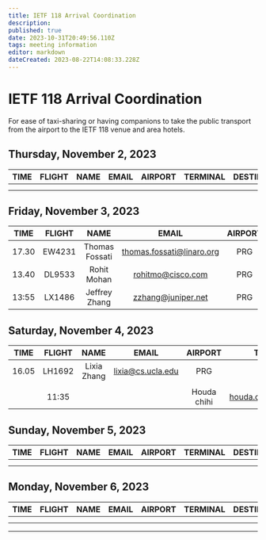 ```yaml
---
title: IETF 118 Arrival Coordination
description: 
published: true
date: 2023-10-31T20:49:56.110Z
tags: meeting information
editor: markdown
dateCreated: 2023-08-22T14:08:33.228Z
---
```


# IETF 118 Arrival Coordination
For ease of taxi-sharing or having companions to take the public transport from the airport to the IETF 118 venue and area hotels.

## Thursday, November 2, 2023
|  TIME  | FLIGHT |      NAME     |  EMAIL  | AIRPORT | TERMINAL | DESTINATION | NOTES |
|:------:|:------:|:-------------:|:-------:|:-------:|:--------:|:-----------:|:-----:|
|  |   |    |    |     |          |     | |
|  |   |    |    |     |          |     | |

## Friday, November 3, 2023
|  TIME  | FLIGHT |      NAME     |  EMAIL  | AIRPORT | TERMINAL | DESTINATION | NOTES |
|:------:|:------:|:-------------:|:-------:|:-------:|:--------:|:-----------:|:-----:|
|  17.30 | EW4231 | Thomas Fossati | thomas.fossati@linaro.org | PRG | 2 | IETF meeting venue | - |
|  13.40 | DL9533 | Rohit Mohan    | rohitmo@cisco.com         | PRG | 2 | IETF meeting venue | - |
| 13:55 |  LX1486 | Jeffrey Zhang  | zzhang@juniper.net|     PRG   |  2   | IETF meeting venue         | |

## Saturday, November 4, 2023

|  TIME  | FLIGHT |      NAME     |  EMAIL  | AIRPORT | TERMINAL | DESTINATION | NOTES |
|:------:|:------:|:-------------:|:-------:|:-------:|:--------:|:-----------:|:-----:|
|  16.05 | LH1692 | Lixia Zhang | lixia@cs.ucla.edu | PRG | 2 | IETF meeting venue | - |
|  |   |    |    |     |          |     | |
|  | 11:35  |    |    |  Houda chihi   |   houda.chihi@supcom.tn       |     | |                |     |


## Sunday, November 5, 2023
|  TIME  | FLIGHT |      NAME     |  EMAIL  | AIRPORT | TERMINAL | DESTINATION | NOTES |
|:------:|:------:|:-------------:|:-------:|:-------:|:--------:|:-----------:|:-----:|
|  |   |    |    |     |          |     | |
|  |   |    |    |     |          |     | |

## Monday, November 6, 2023
|  TIME  | FLIGHT |      NAME     |  EMAIL  | AIRPORT | TERMINAL | DESTINATION | NOTES |
|:------:|:------:|:-------------:|:-------:|:-------:|:--------:|:-----------:|:-----:|
|  |   |    |    |     |          |     | |
|  |   |    |    |     |          |     | |

---

